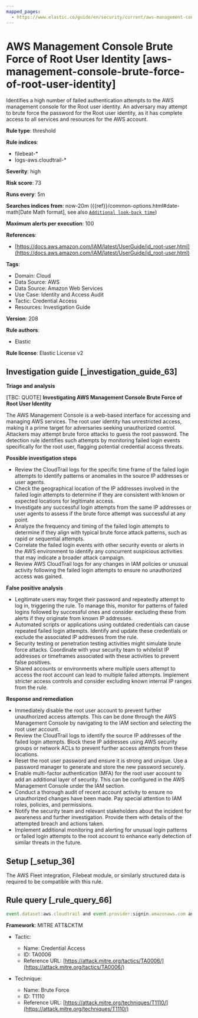 ```yaml
---
mapped_pages:
  - https://www.elastic.co/guide/en/security/current/aws-management-console-brute-force-of-root-user-identity.html
---
```


# AWS Management Console Brute Force of Root User Identity [aws-management-console-brute-force-of-root-user-identity]

Identifies a high number of failed authentication attempts to the AWS management console for the Root user identity. An adversary may attempt to brute force the password for the Root user identity, as it has complete access to all services and resources for the AWS account.

**Rule type**: threshold

**Rule indices**:

* filebeat-*
* logs-aws.cloudtrail-*

**Severity**: high

**Risk score**: 73

**Runs every**: 5m

**Searches indices from**: now-20m ({{ref}}/common-options.html#date-math[Date Math format], see also [`Additional look-back time`](docs-content://solutions/security/detect-and-alert/create-detection-rule.md#rule-schedule))

**Maximum alerts per execution**: 100

**References**:

* [https://docs.aws.amazon.com/IAM/latest/UserGuide/id_root-user.html](https://docs.aws.amazon.com/IAM/latest/UserGuide/id_root-user.html)

**Tags**:

* Domain: Cloud
* Data Source: AWS
* Data Source: Amazon Web Services
* Use Case: Identity and Access Audit
* Tactic: Credential Access
* Resources: Investigation Guide

**Version**: 208

**Rule authors**:

* Elastic

**Rule license**: Elastic License v2

## Investigation guide [_investigation_guide_63]

**Triage and analysis**

[TBC: QUOTE]
**Investigating AWS Management Console Brute Force of Root User Identity**

The AWS Management Console is a web-based interface for accessing and managing AWS services. The root user identity has unrestricted access, making it a prime target for adversaries seeking unauthorized control. Attackers may attempt brute force attacks to guess the root password. The detection rule identifies such attempts by monitoring failed login events specifically for the root user, flagging potential credential access threats.

**Possible investigation steps**

* Review the CloudTrail logs for the specific time frame of the failed login attempts to identify patterns or anomalies in the source IP addresses or user agents.
* Check the geographical location of the IP addresses involved in the failed login attempts to determine if they are consistent with known or expected locations for legitimate access.
* Investigate any successful login attempts from the same IP addresses or user agents to assess if the brute force attempt was successful at any point.
* Analyze the frequency and timing of the failed login attempts to determine if they align with typical brute force attack patterns, such as rapid or sequential attempts.
* Correlate the failed login events with other security events or alerts in the AWS environment to identify any concurrent suspicious activities that may indicate a broader attack campaign.
* Review AWS CloudTrail logs for any changes in IAM policies or unusual activity following the failed login attempts to ensure no unauthorized access was gained.

**False positive analysis**

* Legitimate users may forget their password and repeatedly attempt to log in, triggering the rule. To manage this, monitor for patterns of failed logins followed by successful ones and consider excluding these from alerts if they originate from known IP addresses.
* Automated scripts or applications using outdated credentials can cause repeated failed login attempts. Identify and update these credentials or exclude the associated IP addresses from the rule.
* Security testing or penetration testing activities might simulate brute force attacks. Coordinate with your security team to whitelist IP addresses or timeframes associated with these activities to prevent false positives.
* Shared accounts or environments where multiple users attempt to access the root account can lead to multiple failed attempts. Implement stricter access controls and consider excluding known internal IP ranges from the rule.

**Response and remediation**

* Immediately disable the root user account to prevent further unauthorized access attempts. This can be done through the AWS Management Console by navigating to the IAM section and selecting the root user account.
* Review the CloudTrail logs to identify the source IP addresses of the failed login attempts. Block these IP addresses using AWS security groups or network ACLs to prevent further access attempts from these locations.
* Reset the root user password and ensure it is strong and unique. Use a password manager to generate and store the new password securely.
* Enable multi-factor authentication (MFA) for the root user account to add an additional layer of security. This can be configured in the AWS Management Console under the IAM section.
* Conduct a thorough audit of recent account activity to ensure no unauthorized changes have been made. Pay special attention to IAM roles, policies, and permissions.
* Notify the security team and relevant stakeholders about the incident for awareness and further investigation. Provide them with details of the attempted breach and actions taken.
* Implement additional monitoring and alerting for unusual login patterns or failed login attempts to the root account to enhance early detection of similar threats in the future.


## Setup [_setup_36]

The AWS Fleet integration, Filebeat module, or similarly structured data is required to be compatible with this rule.


## Rule query [_rule_query_66]

```js
event.dataset:aws.cloudtrail and event.provider:signin.amazonaws.com and event.action:ConsoleLogin and aws.cloudtrail.user_identity.type:Root and event.outcome:failure
```

**Framework**: MITRE ATT&CKTM

* Tactic:

    * Name: Credential Access
    * ID: TA0006
    * Reference URL: [https://attack.mitre.org/tactics/TA0006/](https://attack.mitre.org/tactics/TA0006/)

* Technique:

    * Name: Brute Force
    * ID: T1110
    * Reference URL: [https://attack.mitre.org/techniques/T1110/](https://attack.mitre.org/techniques/T1110/)



